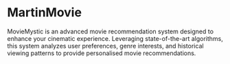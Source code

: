 # MartinMovie
MovieMystic is an advanced movie recommendation system designed to enhance your cinematic experience. Leveraging state-of-the-art algorithms, this system analyzes user preferences, genre interests, and historical viewing patterns to provide personalised movie recommendations.
